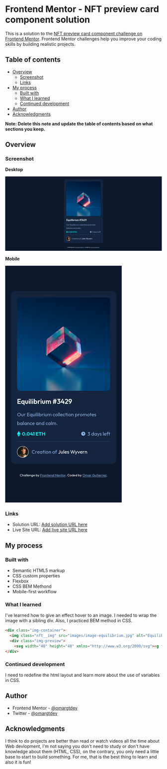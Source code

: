 # Frontend Mentor - NFT preview card component solution

This is a solution to the [NFT preview card component challenge on Frontend Mentor](https://www.frontendmentor.io/challenges/nft-preview-card-component-SbdUL_w0U). Frontend Mentor challenges help you improve your coding skills by building realistic projects. 

## Table of contents

- [Overview](#overview)
  - [Screenshot](#screenshot)
  - [Links](#links)
- [My process](#my-process)
  - [Built with](#built-with)
  - [What I learned](#what-i-learned)
  - [Continued development](#continued-development)
- [Author](#author)
- [Acknowledgments](#acknowledgments)

**Note: Delete this note and update the table of contents based on what sections you keep.**

## Overview

### Screenshot

**Desktop**

![screenshot desktop project](./Screenshot-Desktop.png)

**Mobile**

![screenshot mobile project](./Screenshot-Mobile.png)

### Links

- Solution URL: [Add solution URL here](https://your-solution-url.com)
- Live Site URL: [Add live site URL here](https://your-live-site-url.com)

## My process

### Built with

- Semantic HTML5 markup
- CSS custom properties
- Flexbox
- CSS BEM Methond
- Mobile-first workflow

### What I learned

I've learned how to give an effect hover to an image. I needed to wrap the
image with a sibling div. Also, I practiced BEM method in CSS.

```html
<div class="img-container">
  <img class="nft__img" src="images/image-equilibrium.jpg" alt="Equilibrium - NFT">
  <div class="img-preview">
    <svg width="48" height="48" xmlns="http://www.w3.org/2000/svg"><g fill="none" fill-rule="evenodd"><path d="M0 0h48v48H0z"/><path d="M24 9C14 9 5.46 15.22 2 24c3.46 8.78 12 15 22 15 10.01 0 18.54-6.22 22-15-3.46-8.78-11.99-15-22-15Zm0 25c-5.52 0-10-4.48-10-10s4.48-10 10-10 10 4.48 10 10-4.48 10-10 10Zm0-16c-3.31 0-6 2.69-6 6s2.69 6 6 6 6-2.69 6-6-2.69-6-6-6Z" fill="#FFF" fill-rule="nonzero"/></g></svg>
</div>
```

### Continued development

I need to redefine the html layout and learn more about the use of variables in CSS.

## Author

- Frontend Mentor - [@omargtdev](https://www.frontendmentor.io/profile/omargtdev)
- Twitter - [@omargtdev](https://www.twitter.com/omargtdev)

## Acknowledgments

I think to do projects are better than read or watch videos all the time about Web devlopment, I'm not saying
you don't need to study or don't have knowledge about them (HTML, CSS), on the contrary, you only need
a little base to start to build something. For me, that is the best thing to learn and also it is fun!
